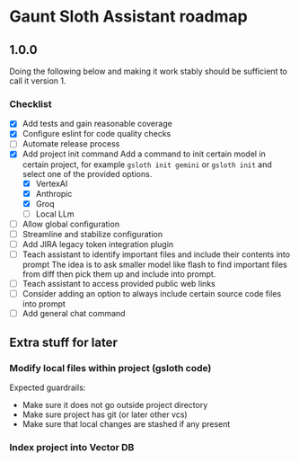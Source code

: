 # Gaunt Sloth Assistant roadmap

## 1.0.0
Doing the following below and making it work stably should be sufficient to call it version 1. 

### Checklist

- [x] Add tests and gain reasonable coverage
- [x] Configure eslint for code quality checks
- [ ] Automate release process
- [x] Add project init command
  Add a command to init certain model in certain project, for example `gsloth init gemini`
  or `gsloth init` and select one of the provided options. 
  -[x] VertexAI
  -[x] Anthropic
  -[x] Groq
  -[ ] Local LLm 
- [ ] Allow global configuration
- [ ] Streamline and stabilize configuration
- [ ] Add JIRA legacy token integration plugin
- [ ] Teach assistant to identify important files and include their contents into prompt
  The idea is to ask smaller model like flash to find important files from diff then pick them up and include into prompt.
- [ ] Teach assistant to access provided public web links
- [ ] Consider adding an option to always include certain source code files into prompt
- [ ] Add general chat command

## Extra stuff for later

### Modify local files within project (gsloth code)
Expected guardrails:
- Make sure it does not go outside project directory
- Make sure project has git (or later other vcs)
- Make sure that local changes are stashed if any present

### Index project into Vector DB

